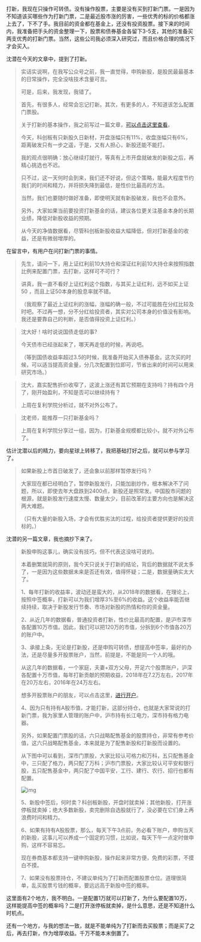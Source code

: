 打新，我现在只操作可转债。没有操作股票，主要是没有买到打新门票。一是因为不知道该买哪些作为打新门票，二是最近股市涨的厉害，一些优秀的标的价格都涨上去了，下不了手。我目前的资金都在基金上，还没有投资股票。接下来的时间内，我准备把手头的资金整理一下，股票和债券基金各留下3-5支，其他的准备买两支优秀的打新门票。当然，这些公司我必须深入研究过，而且价格合理的情况下才会买入。

沈潜在今天的文章中，提到了打新。

> 实话实说啊，在我写公众号之前，我一直觉得，申购新股，是股民最最基本的日常操作，完全没啥技术含量可言。
>
> 可是，后来，我发现，我错了。
>
> 首先，有很多人，经常会忘记打新。其次，有更多的人，不知道该怎么配置门票股。
>
> 关于打新的基本操作，我之前写过一篇文章，[可以点击这里查看](http://mp.weixin.qq.com/s?__biz=MzIwNzM0NTgzMw==&mid=2247488650&idx=1&sn=c3160c2840ee1118ed2bfa52f4302da8&chksm=9712954ca0651c5ad79fe129426b126bf636f742019751101a2c8475a313a39c8b3ae8d2733c&scene=21#wechat_redirect)。
>
> 今天，科创板有只新股久日新材，开盘涨幅只有11%，收盘涨幅只有6%，距离破发只有一步之遥，于是，又有人担心，新股还能不能打。
>
> 我的观点很明确：放心继续打就行，等真有上市开盘就破发的新股之后，再精心挑选也不迟。
>
> 只不过，这一天何时会到来，我们还不好说，但这个策略，能最大程度节约我们的时间和精力，并将损失降到最低，是性价比最高的方法。
>
> 当然，我们也要随时做好准备，即使明天就有新股破发，我也不会意外。
>
> 另外，大家如果当前要投资打新基金的话，建议各位更关注基金本身的长期业绩，降低对新股收益的预期。
>
> 从今天的净值数据看，尽管科创板新股收益大幅降低，但对打新基金的收益，还是有微弱增厚的。

在留言中，有用户在问打新门票的事情。

> 先生，请问一下，用上证红利前10大持仓和深证红利前10大持仓来按照指数比例来配置门票，去打新，这样可不可行？
>
> 讲真，我一直不看好上证红利这个指数，与其买上证红利，远不如买上证50 ，而且上证50本身的股息率就不错。
>
> （我观察了最近上证红利的涨幅，涨幅的确一般，不过可能胜在分红比较及时吧。不过再一想，分不分红给投资者，其实对公司本身的价值没有影响。我还是要靠自己的判断，是否值得投资上证红利。）

> 沈大好！啥时说说国债走低的事?
>
> 今天债市已经涨起来了，哪天再走低的时候，再说吧。
>
> （等到国债收益率超过3.5的时候，我准备开始买入债券基金。这次买的时候，可以适当提高资金量，分几次配置到位即可，节省出来的时间可以用来研究市场。）

> 沈大，嘉实配售折价收窄了，这波上涨还有其它预期在支持吗？持有四个月了，刚开始盈利，不知是否可以继续持有？
>
> 上周在复利学院分析过，就不对外公布了。

> 沈老师，能推荐一只打新基金吗？
>
> 上周在复利学院分享过一组，因为，打新基金规模都比较小，就不对外公布了。

估计沈潜以后的精力，要向星球上转移了，我把基础打好之后，就可以参与学习了。

> 如果新股上市首日破发了，还会象以前那样暂停发行吗？
>
> 大家现在都已经明白了，暂停新股发行，只能加剧炒作，根本解决不了问题，所以，即使去年大盘跌到2400点，新股还是照常发。中国股市问题的根源，就是新股发行速度太慢、数量太少，目前改革的主要方向也是解决这两大难题。
>
> （只有大量的新股入场，才会有优胜劣汰的过程，给投资者提供更好的投资标的。）

沈潜的另一篇文章，我也摘抄下来了。

> 新股申购这事儿，确实没有技巧，但不代表这没啥可说的。
>
> 本着删繁就简的原则，我今天只说关于打新的结论，背后的数据就不说太多了，一是因为这些数据未来是否还有效，值得怀疑；二是，数据量确实太大了。
>
> 1、每年打新的收益率，波动还是蛮大的，从2018年的数据看，在理论上，按照中签概率，打新可以为我们增厚3%至6%的收益。这个收益率能否继续持续，取决于新股发行节奏、市场对新股的热情和你的资金量。
>
> 2、从近几年的数据看，普通投资者打新，性价比最高的配置，是沪市深市各配置10万市值。因此，我们可以把120万的市值，分拆到6个市值各20万的账户中。
>
> 3、承接上条，无论是打新股，还是申购可转债，想提高中签率，最好的办法，还是尽量多开股票账户，当然，前提是，不能是同一个人的哦。
>
> 从这几年的数据看，一个家庭，夫妻+双方父母，开足六个股票账户，沪深各配置十万市值，每年打新贡献的预期收益，2018年在7.2万左右，2017年在20万左右，2016年在24万左右。
>
> 想多开股票账户的朋友，可以点击这里，[进行开户](http://mp.weixin.qq.com/s?__biz=MzIwNzM0NTgzMw==&mid=2247488455&idx=2&sn=6b423c826cb8556ae0a8efab1d0e3c93&chksm=97129201a0651b17e24720096f0c82b0de4eb59a4ccc8d8fe5d42f400647ea74f25dcf161349&scene=21#wechat_redirect)。
>
> 4、因为只有持有A股市值，才能打新，这部分持仓，也就是大家常说的打新门票，我为家里人管理的账户中，沪市持有长江电力，深市持有格力电器。
>
> 另外，如果配置门票股的话，六只战略配售基金的股票持仓，非常有参考价值，这六只战略配售基金，本来就是为了配售新股和打新股而设置的。
>
> 从下图中可以看到，深市门票股，大家比较认可格力和万科，五只配售基金中，三只配了格力，两只配了万科；沪市门票股，大家比较认可平安和银行股，五只配售基金中，两只配了中国平安，工行、建行、农行、招行也都有配置。
>
> ![img](https://mmbiz.qpic.cn/mmbiz_png/v08ZvdIom6aibVqmwLQDESyBlJ6djLZQ1W6SE2PBbicKVjriamHxPdSQ51wkHcicZywicsxTlLSImaq38R4xAWFqqeg/640?wx_fmt=png&wxfrom=5&wx_lazy=1&wx_co=1)
>
> 
>
> 5、新股中签后，何时卖？科创板新股，开盘时就卖掉；其他新股，打开涨停板就卖掉；绝大多数新股，卖完删除自选股就行了，没必要在它们身上再浪费时间和精力。
>
> 6、如果有持有A股股票，那么，每天下午3点前，务必看下账户，申购当天的新股，这事儿可以养成一个固定的习惯，比如说，每天下午一点定时做申购，这样不容易忘。
>
> 现在券商基本都支持一键申购新股，操作起来非常方便，免费的彩票，不摸白不摸。
>
> 7、如果没有股票持仓，不建议单纯为了打新而配置股票仓位。道理很简单，乱买股票亏钱的概率，要远远高于新股中签的概率。

这里面有2个地方，我不明白。一是配置1万就可以打新了，为什么要配置10万，这样能提高中签的概率吗？二是打开涨停板就卖掉，是什么意思，还是不知道什么时机点。

还有一个地方，与我的想法一致，就是不能单纯为了打新而去买股票；而是买了之后，再去打新，作为增厚收益。千万不能本末倒置了。